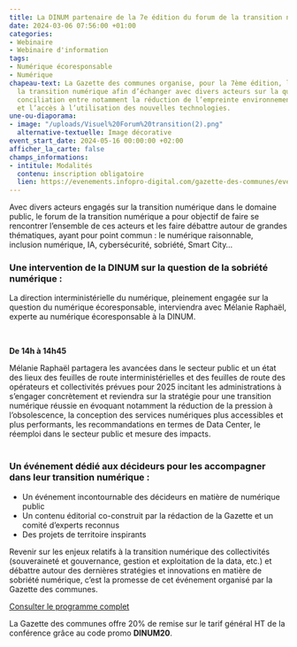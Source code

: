 ```yaml
---
title: La DINUM partenaire de la 7e édition du forum de la transition numérique
date: 2024-03-06 07:56:00 +01:00
categories:
- Webinaire
- Webinaire d'information
tags:
- Numérique écoresponsable
- Numérique
chapeau-text: La Gazette des communes organise, pour la 7ème édition, le forum de
  la transition numérique afin d’échanger avec divers acteurs sur la question de la
  conciliation entre notamment la réduction de l’empreinte environnementale du numérique
  et l’accès à l’utilisation des nouvelles technologies.
une-ou-diaporama:
- image: "/uploads/Visuel%20Forum%20transition(2).png"
  alternative-textuelle: Image décorative
event_start_date: 2024-05-16 00:00:00 +02:00
afficher_la_carte: false
champs_informations:
- intitule: Modalités
  contenu: inscription obligatoire
  lien: https://evenements.infopro-digital.com/gazette-des-communes/evenement-7e-forum-de-la-transition-numerique-2024-p-17096
---
```


Avec divers acteurs engagés sur la transition numérique dans le domaine public, le forum de la transition numérique a pour objectif de faire se rencontrer l’ensemble de ces acteurs et les faire débattre autour de grandes thématiques, ayant pour point commun : le numérique raisonnable, inclusion numérique, IA, cybersécurité, sobriété, Smart City…

### Une intervention de la DINUM sur la question de la sobriété numérique :

La direction interministérielle du numérique, pleinement engagée sur la question du numérique écoresponsable, interviendra avec Mélanie Raphaël, experte au numérique écoresponsable à la DINUM.

<div class="encadre noir" style="margin-bottom:40px"><br><p><b>De 14h à 14h45</b><br>

Mélanie Raphaël partagera les avancées dans le secteur public et un état des lieux des feuilles de route interministérielles et des feuilles de route des opérateurs et collectivités prévues pour 2025 incitant les administrations à s’engager concrètement et reviendra sur la stratégie pour une transition numérique réussie en évoquant notamment la réduction de la pression à l’obsolescence, la conception des services numériques plus accessibles et plus performants, les recommandations en termes de Data Center, le réemploi dans le secteur public et mesure des impacts.
</p></div>

### Un événement dédié aux décideurs pour les accompagner dans leur transition numérique :

* Un événement incontournable des décideurs en matière de numérique public
* Un contenu éditorial co-construit par la rédaction de la Gazette et un comité d’experts reconnus
* Des projets de territoire inspirants

Revenir sur les enjeux relatifs à la transition numérique des collectivités (souveraineté et gouvernance, gestion et exploitation de la data, etc.) et débattre autour des dernières stratégies et innovations en matière de sobriété numérique, c’est la promesse de cet événement organisé par la Gazette des communes.

<div class="lien-important"><p><a href="https://evenements.infopro-digital.com/gazette-des-communes/evenement-7e-forum-de-la-transition-numerique-2024-p-17096">Consulter le programme complet</a></p></div>

La Gazette des communes offre 20% de remise sur le tarif général HT de la conférence grâce au code promo **DINUM20**.
